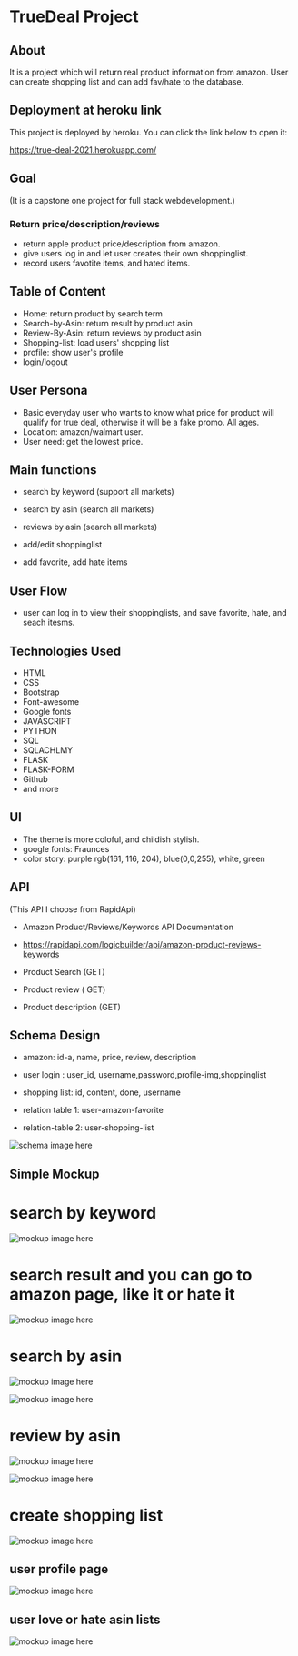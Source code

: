 # TrueDeal Project

## About

It is a project which will return real product information from amazon. User can create shopping list and can add fav/hate to the database.

## Deployment at heroku link
This project is deployed by heroku. You can click the link below to open it:

https://true-deal-2021.herokuapp.com/



## Goal
(It is a capstone one project for full stack webdevelopment.)

### Return price/description/reviews

- return apple product price/description from amazon.
- give users log in and let user creates their own shoppinglist.
- record users favotite items, and hated items.


## Table of Content
- Home: return product by search term
- Search-by-Asin: return result by product asin
- Review-By-Asin: return reviews by product asin
- Shopping-list: load users' shopping list
- profile: show user's profile
- login/logout



## User Persona
 
-  Basic everyday user who wants to know what price for product will qualify for true deal, otherwise it will be a fake promo.
All ages. 
- Location:  amazon/walmart user.
- User need: get the lowest price.

## Main functions

- search by keyword (support all markets)

- search by asin (search all markets)

- reviews by asin (search all markets)

- add/edit shoppinglist

- add favorite, add hate items

## User Flow

- user can log in to view their shoppinglists, and save favorite, hate, and seach itesms.

## Technologies Used

- HTML
- CSS
- Bootstrap
- Font-awesome
- Google fonts
- JAVASCRIPT
-  PYTHON
-  SQL
-  SQLACHLMY
-  FLASK
-  FLASK-FORM 
-  Github
-  and more

## UI
- The theme is more coloful, and childish stylish.
- google fonts: Fraunces
- color story: 
  purple rgb(161, 116, 204), blue(0,0,255), white, green


## API

(This API I choose from RapidApi)

- Amazon Product/Reviews/Keywords API Documentation

- https://rapidapi.com/logicbuilder/api/amazon-product-reviews-keywords

- Product Search (GET)
- Product review ( GET)
- Product description (GET)


## Schema Design

- amazon: id-a, name, price, review, description

- user login : user_id, username,password,profile-img,shoppinglist
- shopping list: id, content, done, username



- relation table 1:
user-amazon-favorite

- relation-table 2:
user-shopping-list

![schema image here](./truedealschema.png)

## Simple Mockup
# search by keyword

![mockup image here](mockup/1.png)
# search result and you can go to amazon page, like it or hate it

![mockup image here](mockup/2.png)

# search by asin

![mockup image here](mockup/3.png)

![mockup image here](mockup/4.png)

# review by asin
![mockup image here](mockup/5.png)

![mockup image here](mockup/6.png)

# create shopping list

![mockup image here](mockup/7.png)

## user profile page


![mockup image here](mockup/8.png)

## user love or hate asin lists

![mockup image here](mockup/9.png)

